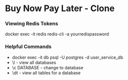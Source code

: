 # Buy Now Pay Later - Clone

### Viewing Redis Tokens
docker exec -it redis redis-cli -a yourredispassword

### Helpful Commands
- docker exec -it db psql -U postgres -d user_service_db    
- \l - view all databases
- \c DATABASE - change to database
- \dt - view all tables for a database